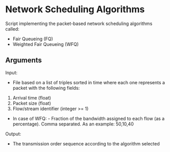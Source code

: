 # Network Scheduling Algorithms
Script implementing the packet-based network scheduling algorithms called:
* Fair Queueing (FQ)
* Weighted Fair Queueing (WFQ)


## Arguments

Input:
* File based on a list of triples sorted in time where each one represents a packet with the following fields:
 1. Arrival time (float)
 2. Packet size (float)
 3. Flow/stream identifier (integer >= 1)

* In case of WFQ:
        - Fraction of the bandwidth assigned to each flow (as a percentage). Comma separated. As an example: 50,10,40</li>

Output:
* The transmission order sequence according to the algorithm selected</li>

